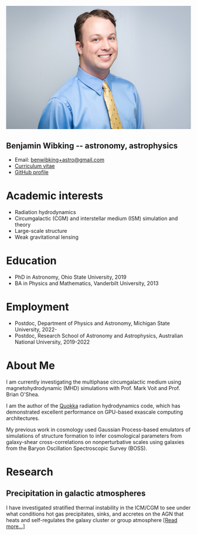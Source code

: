![My portrait](img/website_portrait.jpg "My portrait")
## Benjamin Wibking -- astronomy, astrophysics

* Email: <benwibking+astro@gmail.com>
* [Curriculum vitae](files/cv.pdf)
* [GitHub profile](https://github.com/BenWibking)

<div id="left">

# Academic interests

* Radiation hydrodynamics
* Circumgalactic (CGM) and interstellar medium (ISM) simulation and theory
* Large-scale structure
* Weak gravitational lensing


# Education

* PhD in Astronomy, Ohio State University, 2019
* BA in Physics and Mathematics, Vanderbilt University, 2013


# Employment

* Postdoc, Department of Physics and Astronomy, Michigan State University, 2022-
* Postdoc, Research School of Astronomy and Astrophysics, Australian National University, 2019-2022

</div>
<div id="right">

# About Me

I am currently investigating the multiphase circumgalactic medium using magnetohydrodynamic (MHD) simulations with Prof. Mark Voit and Prof. Brian O'Shea.

I am the author of the [Quokka](https://github.com/BenWibking/quokka) radiation hydrodynamics code, which has demonstrated excellent performance on GPU-based  exascale computing architectures.

My previous work in cosmology used Gaussian Process-based emulators of simulations of structure formation to infer cosmological parameters from galaxy-shear cross-correlations on nonperturbative scales using galaxies from the Baryon Oscillation Spectroscopic Survey (BOSS).

# Research

## Precipitation in galactic atmospheres
I have investigated stratified thermal instability in the ICM/CGM to see under what conditions hot gas precipitates, sinks, and accretes on the AGN that heats and self-regulates the galaxy cluster or group atmosphere [[Read more...]](precipitation.html)

</div>